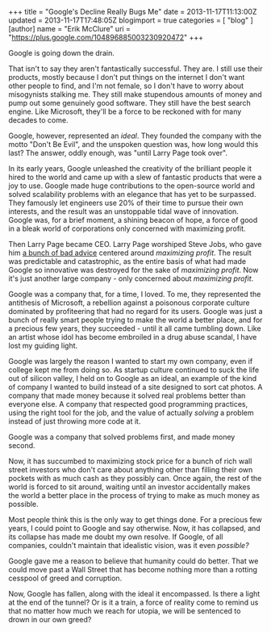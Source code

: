 +++
title = "Google's Decline Really Bugs Me"
date = 2013-11-17T11:13:00Z
updated = 2013-11-17T17:48:05Z
blogimport = true 
categories = [ "blog" ]
[author]
	name = "Erik McClure"
	uri = "https://plus.google.com/104896885003230920472"
+++

Google is going down the drain.

That isn't to say they aren't fantastically successful. They are. I still use their products, mostly because I don't put things on the internet I don't want other people to find, and I'm not female, so I don't have to worry about misogynists stalking me. They still make stupendous amounts of money and pump out some genuinely good software. They still have the best search engine. Like Microsoft, they'll be a force to be reckoned with for many decades to come.

Google, however, represented an *ideal*. They founded the company with the motto "Don't Be Evil", and the unspoken question was, how long would this last? The answer, oddly enough, was "until Larry Page took over".

In its early years, Google unleashed the creativity of the brilliant people it hired to the world and came up with a slew of fantastic products that were a joy to use. Google made huge contributions to the open-source world and solved scalability problems with an elegance that has yet to be surpassed. They famously let engineers use 20% of their time to pursue their own interests, and the result was an unstoppable tidal wave of innovation. Google was, for a brief moment, a shining beacon of hope, a force of good in a bleak world of corporations only concerned with maximizing profit.

Then Larry Page became CEO. Larry Page worshiped Steve Jobs, who gave him [a bunch of bad advice](http://googlesystem.blogspot.com/2011/10/how-steve-jobs-influenced-googles.html) centered around *maximizing profit*. The result was predictable and catastrophic, as the entire basis of what had made Google so innovative was destroyed for the sake of *maximizing profit*. Now it's just another large company - only concerned about *maximizing profit*.

Google was a company that, for a time, I loved. To me, they represented the antithesis of Microsoft, a rebellion against a poisonous corporate culture dominated by profiteering that had no regard for its users. Google was just a bunch of really smart people trying to make the world a better place, and for a precious few years, they succeeded - until it all came tumbling down. Like an artist whose idol has become embroiled in a drug abuse scandal, I have lost my guiding light.

Google was largely the reason I wanted to start my own company, even if college kept me from doing so. As startup culture continued to suck the life out of silicon valley, I held on to Google as an ideal, an example of the kind of company I wanted to build instead of a site designed to sort cat photos. A company that made money because it solved real problems better than everyone else. A company that respected good programming practices, using the right tool for the job, and the value of actually *solving* a problem instead of just throwing more code at it.

Google was a company that solved problems first, and made money second.

Now, it has succumbed to maximizing stock price for a bunch of rich wall street investors who don't care about anything other than filling their own pockets with as much cash as they possibly can. Once again, the rest of the world is forced to sit around, waiting until an investor accidentally makes the world a better place in the process of trying to make as much money as possible.

Most people think this is the only way to get things done. For a precious few years, I could point to Google and say otherwise. Now, it has collapsed, and its collapse has made me doubt my own resolve. If Google, of all companies, couldn't maintain that idealistic vision, was it even *possible?*

Google gave me a reason to believe that humanity could do better. That we could move past a Wall Street that has become nothing more than a rotting cesspool of greed and corruption.

Now, Google has fallen, along with the ideal it encompassed. Is there a light at the end of the tunnel? Or is it a train, a force of reality come to remind us that no matter how much we reach for utopia, we will be sentenced to drown in our own greed?
